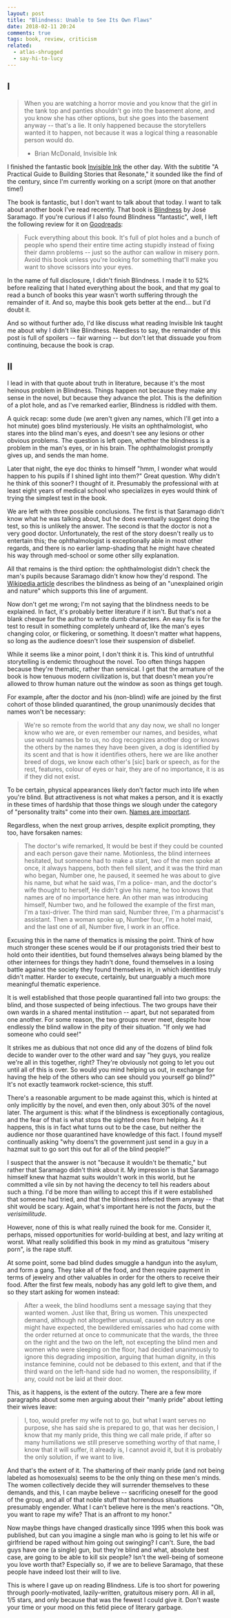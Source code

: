 ```yaml
---
layout: post
title: "Blindness: Unable to See Its Own Flaws"
date: 2018-02-11 20:24
comments: true
tags: book, review, criticism
related:
  - atlas-shrugged
  - say-hi-to-lucy
---
```


## I

> When you are watching a horror movie and you know that the girl in the tank
> top and panties shouldn't go into the basement alone, and you know she has
> other options, but she goes into the basement anyway -- that's a lie. It only
> happened because the storytellers wanted it to happen, not because it was a
> logical thing a reasonable person would do.
>
> - Brian McDonald, Invisible Ink

I finished the fantastic book [Invisible Ink][ink] the other day. With the
subtitle "A Practical Guide to Building Stories that Resonate," it sounded like
the find of the century, since I'm currently working on a script (more on that
another time!)

[ink]: https://www.amazon.com/dp/B003T0GBOM/ref=dp-kindle-redirect?_encoding=UTF8&btkr=1

The book is fantastic, but I don't want to talk about that today. I want to talk
about another book I've read recently. That book is [Blindness][blindness] by
Jos&eacute; Saramago. If you're curious if I also found Blindness "fantastic",
well, I left the following review for it on [Goodreads][good]:

[blindness]: https://www.amazon.com/dp/B003T0GBOM/ref=dp-kindle-redirect?_encoding=UTF8&btkr=1
[good]: https://www.goodreads.com/review/show/875084730

> Fuck everything about this book. It's full of plot holes and a bunch of people
> who spend their entire time acting stupidly instead of fixing their damn
> problems -- just so the author can wallow in misery porn. Avoid this book
> unless you're looking for something that'll make you want to shove scissors
> into your eyes.

In the name of full disclosure, I didn't finish Blindness. I made it to 52%
before realizing that I hated everything about the book, and that my goal to
read a bunch of books this year wasn't worth suffering through the remainder of
it. And so, maybe this book gets better at the end... but I'd doubt it.

And so without further ado, I'd like discuss what reading Invisible Ink taught
me about why I didn't like Blindness. Needless to say, the remainder of this
post is full of spoilers -- fair warning -- but don't let that dissuade you from
continuing, because the book is crap.


## II

I lead in with that quote about truth in literature, because it's the most
heinous problem in Blindness. Things happen not because they make any sense in
the novel, but because they advance the plot. This is the definition of a plot
hole, and as I've remarked earlier, Blindness is riddled with them.

A quick recap: some dude (we aren't given any names, which I'll get into a hot
minute) goes blind mysteriously. He visits an ophthalmologist, who stares into
the blind man's eyes, and doesn't see any lesions or other obvious problems. The
question is left open, whether the blindness is a problem in the man's eyes, or
in his brain. The ophthalmologist promptly gives up, and sends the man home.

Later that night, the eye doc thinks to himself "hmm, I wonder what would happen
to his pupils if I shined light into them?" Great question. Why didn't he think
of this sooner?  I thought of it. Presumably the professional with at least
eight years of medical school who specializes in eyes would think of trying the
simplest test in the book.

We are left with three possible conclusions. The first is that Saramago didn't
know what he was talking about, but he does eventually suggest doing the test,
so this is unlikely the answer. The second is that the doctor is not a very good
doctor. Unfortunately, the rest of the story doesn't really us to entertain
this; the ophthalmologist is exceptionally able in most other regards, and there
is no earlier lamp-shading that he might have cheated his way through med-school
or some other silly explanation.

All that remains is the third option: the ophthalmologist didn't check the man's
pupils because Saramago didn't know how they'd respond. The [Wikipedia
article][wiki] describes the blindness as being of an "unexplained origin and
nature" which supports this line of argument.

[wiki]: https://en.wikipedia.org/wiki/Blindness_(novel)#Plot_summary

Now don't get me wrong; I'm not saying that the blindness needs to be explained.
In fact, it's probably better literature if it isn't. But that's not a blank
cheque for the author to write dumb characters. An easy fix is for the test to
result in something completely unheard of, like the man's eyes changing color,
or flickering, or something. It doesn't matter what happens, so long as the
audience doesn't lose their suspension of disbelief.

While it seems like a minor point, I don't think it is. This kind of untruthful
storytelling is endemic throughout the novel. Too often things happen because
they're thematic, rather than sensical. I get that the armature of the book is
how tenuous modern civilization is, but that doesn't mean you're allowed to
throw human nature out the window as soon as things get tough.

For example, after the doctor and his (non-blind) wife are joined by the first
cohort of those blinded quarantined, the group unanimously decides that names
won't be necessary:

> We're so remote from the world that any day now, we shall no longer know who
> we are, or even remember our names, and besides, what use would names be to
> us, no dog recognizes another dog or knows the others by the names they have
> been given, a dog is identified by its scent and that is how it identifies
> others, here we are like another breed of dogs, we know each other's [sic]
> bark or speech, as for the rest, features, colour of eyes or hair, they are of
> no importance, it is as if they did not exist.

To be certain, physical appearances likely don't factor much into life when
you're blind. But attractiveness is not what makes a person, and it is exactly
in these times of hardship that those things we slough under the category of
"personality traits" come into their own. [Names are important][runback].

[runback]: /blog/sandy-runback/

Regardless, when the next group arrives, despite explicit prompting, they too,
have forsaken names:

> The doctor's wife remarked, It would be best if they could be counted and each
> person gave their name. Motionless, the blind internees hesitated, but someone
> had to make a start, two of the men spoke at once, it always happens, both
> then fell silent, and it was the third man who began, Number one, he paused,
> it seemed he was about to give his name, but what he said was, I'm a police-
> man, and the doctor's wife thought to herself, He didn't give his name, he too
> knows that names are of no importance here. An other man was introducing
> himself, Number two, and he followed the example of the first man, I'm a
> taxi-driver. The third man said, Number three, I'm a pharmacist's assistant.
> Then a woman spoke up, Number four, I'm a hotel maid, and the last one of all,
> Number five, I work in an office.

Excusing this in the name of thematics is missing the point. Think of how much
stronger these scenes would be if our protagonists tried their best to hold onto
their identities, but found themselves always being blamed by the other
internees for things they hadn't done, found themselves in a losing battle
against the society they found themselves in, in which identities truly didn't
matter. Harder to execute, certainly, but unarguably a much more meaningful
thematic experience.

It is well established that those people quarantined fall into two groups: the
blind, and those suspected of being infectious. The two groups have their own
wards in a shared mental institution -- apart, but not separated from one
another. For some reason, the two groups never meet, despite how endlessly the
blind wallow in the pity of their situation. "If only we had someone who could
see!"

It strikes me as dubious that not once did any of the dozens of blind folk
decide to wander over to the other ward and say "hey guys, you realize we're all
in this together, right? They're obviously not going to let you out until all of
this is over. So would you mind helping us out, in exchange for having the help
of the others who can see should you yourself go blind?" It's not exactly
teamwork rocket-science, this stuff.

There's a reasonable argument to be made against this, which is hinted at only
implicitly by the novel, and even then, only about 30% of the novel later. The
argument is this: what if the blindness is exceptionally contagious, and the
fear of that is what stops the sighted ones from helping. As it happens, this is
in fact what turns out to be the case, but neither the audience nor those
quarantined have knowledge of this fact. I found myself continually asking "why
doens't the government just send in a guy in a hazmat suit to go sort this out
for all of the blind people?"

I suspect that the answer is not "because it wouldn't be thematic," but rather
that Saramago didn't think about it. My impression is that Saramago himself knew
that hazmat suits wouldn't work in this world, but he committed a vile sin by
not having the decency to tell his readers about such a thing. I'd be more than
willing to accept this if it were established that someone had tried, and that
the blindness infected them anyway -- that shit would be scary. Again, what's
important here is not the *facts*, but the *verisimilitude*.

However, none of this is what really ruined the book for me. Consider it,
perhaps, missed opportunities for world-building at best, and lazy writing at
worst. What really solidified this book in my mind as gratuitous "misery porn",
is the rape stuff.

At some point, some bad blind dudes smuggle a handgun into the asylum, and form
a gang. They take all of the food, and then require payment in terms of jewelry
and other valuables in order for the others to receive their food. After the
first few meals, nobody has any gold left to give them, and so they start asking
for women instead:

> After a week, the blind hoodlums sent a message saying that they wanted women.
> Just like that, Bring us women. This unexpected demand, although not
> altogether unusual, caused an outcry as one might have expected, the
> bewildered emissaries who had come with the order returned at once to
> communicate that the wards, the three on the right and the two on the left,
> not excepting the blind men and women who were sleeping on the floor, had
> decided unanimously to ignore this degrading imposition, arguing that human
> dignity, in this instance feminine, could not be debased to this extent, and
> that if the third ward on the left-hand side had no women, the responsibility,
> if any, could not be laid at their door.

This, as it happens, is the extent of the outcry. There are a few more
paragraphs about some men arguing about their "manly pride" about letting their
wives leave:

> I, too, would prefer my wife not to go, but what I want serves no purpose, she
> has said she is prepared to go, that was her decision, I know that my manly
> pride, this thing we call male pride, if after so many humiliations we still
> preserve something worthy of that name, I know that it will suffer, it already
> is, I cannot avoid it, but it is probably the only solution, if we want to
> live.

And that's the extent of it. The shattering of their manly pride (and not being
labeled as homosexuals) seems to be the only thing on these men's minds. The
women collectively decide they will surrender themselves to these demands, and
this, I can maybe believe -- sacrificing oneself for the good of the group, and
all of that noble stuff that horrendous situations presumably engender. What I
can't believe here is the men's reactions. "Oh, you want to rape my wife? That
is an affront to my honor."

Now maybe things have changed drastically since 1995 when this book was
published, but can you imagine a single man who is going to let his wife or
girlfriend be raped without him going out swinging? I can't. Sure, the bad guys
have one (a single) gun, but they're blind and what, absolute best case, are
going to be able to kill six people? Isn't the well-being of someone you love
worth that? Especially so, if we are to believe Saramago, that these people have
indeed lost their will to live.

This is where I gave up on reading Blindness. Life is too short for powering
through poorly-motivated, lazily-written, gratuitous misery porn. All in all,
1/5 stars, and only because that was the fewest I could give it. Don't waste
your time or your mood on this fetid piece of literary garbage.

